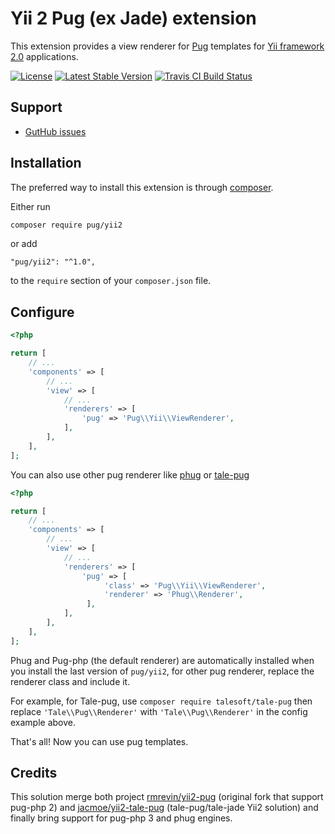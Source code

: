 Yii 2 Pug (ex Jade) extension
===============================

This extension provides a view renderer for [Pug](https://pugjs.org/) templates
for [Yii framework 2.0](http://www.yiiframework.com/) applications.

[![License](https://poser.pugx.org/pug/yii2/license.svg)](https://packagist.org/packages/pug/yii2)
[![Latest Stable Version](https://poser.pugx.org/pug/yii2/v/stable.svg)](https://packagist.org/packages/pug/yii2)
[![Travis CI Build Status](https://travis-ci.org/pug-php/pug-yii2.svg)](https://travis-ci.org/pug-php/pug-yii2)


Support
-------
* [GutHub issues](https://github.com/pug-php/pug-yii2/issues)


Installation
------------

The preferred way to install this extension is through [composer](https://getcomposer.org/).

Either run

```bash
composer require pug/yii2
```

or add

```
"pug/yii2": "^1.0",
```

to the `require` section of your `composer.json` file.


Configure
---------
```php
<?php

return [
	// ...
	'components' => [
		// ...
		'view' => [
		    // ...
            'renderers' => [
            	'pug' => 'Pug\\Yii\\ViewRenderer',
            ],
		],
	],
];
```

You can also use other pug renderer like
[phug](https://www.phug-lang.com) or
[tale-pug](https://github.com/Talesoft/tale-pug)
```php
<?php

return [
	// ...
	'components' => [
		// ...
		'view' => [
		    // ...
            'renderers' => [
            	'pug' => [
                     'class' => 'Pug\\Yii\\ViewRenderer',
                     'renderer' => 'Phug\\Renderer',
                 ],
            ],
		],
	],
];
```
Phug and Pug-php (the default renderer) are automatically installed
when you install the last version of `pug/yii2`, for other pug renderer,
replace the renderer class and include it.

For example, for Tale-pug, use `composer require talesoft/tale-pug`
then replace `'Tale\\Pug\\Renderer'` with `'Tale\\Pug\\Renderer'`
in the config example above.

That's all! Now you can use pug templates.


Credits
-------

This solution merge both project
[rmrevin/yii2-pug](https://github.com/rmrevin/yii2-pug)
(original fork that support pug-php 2) and
[jacmoe/yii2-tale-pug](https://github.com/jacmoe/yii2-tale-pug)
(tale-pug/tale-jade Yii2 solution)
and finally bring support for pug-php 3 and phug engines.
 